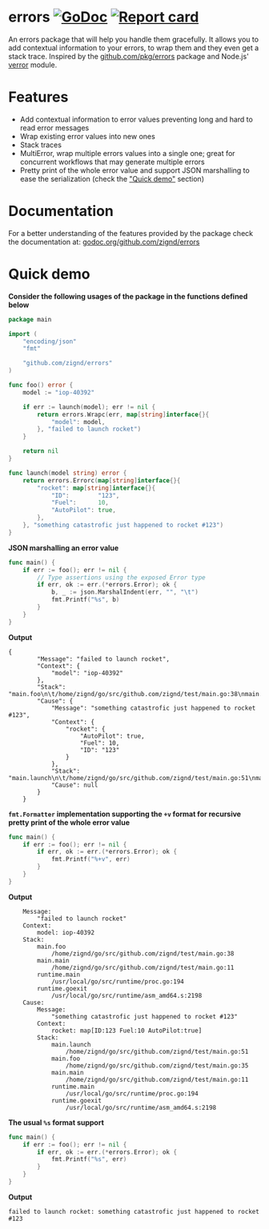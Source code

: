 # errors [![GoDoc](https://godoc.org/github.com/zignd/errors?status.svg)](https://godoc.org/github.com/zignd/errors) [![Report card](https://goreportcard.com/badge/github.com/zignd/errors)](https://goreportcard.com/report/github.com/zignd/errors)     

An errors package that will help you handle them gracefully. It allows you to add contextual information to your errors, to wrap them and they even get a stack trace. Inspired by the [github.com/pkg/errors](https://www.github.com/pkg/errors) package and Node.js' [verror](https://github.com/joyent/node-verror) module.

# Features

* Add contextual information to error values preventing long and hard to read error messages
* Wrap existing error values into new ones
* Stack traces
* MultiError, wrap multiple errors values into a single one; great for concurrent workflows that may generate multiple errors
* Pretty print of the whole error value and support JSON marshalling to ease the serialization (check the ["Quick demo"](https://github.com/zignd/errors#quick-demo) section)

# Documentation

For a better understanding of the features provided by the package check the documentation at: [godoc.org/github.com/zignd/errors](https://godoc.org/github.com/zignd/errors)

# Quick demo

**Consider the following usages of the package in the functions defined below**

```go
package main

import (
	"encoding/json"
	"fmt"

	"github.com/zignd/errors"
)

func foo() error {
	model := "iop-40392"

	if err := launch(model); err != nil {
		return errors.Wrapc(err, map[string]interface{}{
			"model": model,
		}, "failed to launch rocket")
	}

	return nil
}

func launch(model string) error {
	return errors.Errorc(map[string]interface{}{
		"rocket": map[string]interface{}{
			"ID":        "123",
			"Fuel":      10,
			"AutoPilot": true,
		},
	}, "something catastrofic just happened to rocket #123")
}
```

**JSON marshalling an error value**

```go
func main() {
	if err := foo(); err != nil {
		// Type assertions using the exposed Error type
		if err, ok := err.(*errors.Error); ok {
			b, _ := json.MarshalIndent(err, "", "\t")
			fmt.Printf("%s", b)
		}
	}
}
```

**Output**

```
{
        "Message": "failed to launch rocket",
        "Context": {
            "model": "iop-40392"
        },
        "Stack": "main.foo\n\t/home/zignd/go/src/github.com/zignd/test/main.go:38\nmain.main\n\t/home/zignd/go/src/github.com/zignd/test/main.go:11\nruntime.main\n\t/usr/local/go/src/runtime/proc.go:194\nruntime.goexit\n\t/usr/local/go/src/runtime/asm_amd64.s:2198",
        "Cause": {
            "Message": "something catastrofic just happened to rocket #123",
            "Context": {
                "rocket": {
                    "AutoPilot": true,
                    "Fuel": 10,
                    "ID": "123"
                }
            },
            "Stack": "main.launch\n\t/home/zignd/go/src/github.com/zignd/test/main.go:51\nmain.foo\n\t/home/zignd/go/src/github.com/zignd/test/main.go:35\nmain.main\n\t/home/zignd/go/src/github.com/zignd/test/main.go:11\nruntime.main\n\t/usr/local/go/src/runtime/proc.go:194\nruntime.goexit\n\t/usr/local/go/src/runtime/asm_amd64.s:2198",
            "Cause": null
        }
    }
```

**`fmt.Formatter` implementation supporting the `+v` format for recursive pretty print of the whole error value**

```go
func main() {
	if err := foo(); err != nil {
		if err, ok := err.(*errors.Error); ok {
			fmt.Printf("%+v", err)
		}
	}
}
```

**Output**

```
    Message:
        "failed to launch rocket"
    Context:
        model: iop-40392
    Stack:
        main.foo
            /home/zignd/go/src/github.com/zignd/test/main.go:38
        main.main
            /home/zignd/go/src/github.com/zignd/test/main.go:11
        runtime.main
            /usr/local/go/src/runtime/proc.go:194
        runtime.goexit
            /usr/local/go/src/runtime/asm_amd64.s:2198
    Cause:
        Message:
            "something catastrofic just happened to rocket #123"
        Context:
            rocket: map[ID:123 Fuel:10 AutoPilot:true]
        Stack:
            main.launch
                /home/zignd/go/src/github.com/zignd/test/main.go:51
            main.foo
                /home/zignd/go/src/github.com/zignd/test/main.go:35
            main.main
                /home/zignd/go/src/github.com/zignd/test/main.go:11
            runtime.main
                /usr/local/go/src/runtime/proc.go:194
            runtime.goexit
                /usr/local/go/src/runtime/asm_amd64.s:2198
```

**The usual `%s` format support**

```go
func main() {
	if err := foo(); err != nil {
		if err, ok := err.(*errors.Error); ok {
			fmt.Printf("%s", err)
		}
	}
}
```
**Output**

```
failed to launch rocket: something catastrofic just happened to rocket #123
```
